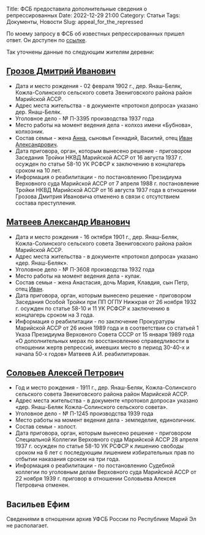 Title: ФСБ предоставила дополнительные сведения о репрессированных
Date: 2022-12-29 21:00
Category: Статьи
Tags: Документы, Новости
Slug: appeal_for_the_repressed

По моему запросу в ФСБ об известных репрессированных пришел ответ.
Он доступен по [ссылке]({static}/pdfs/appeal_for_the_repressed.pdf).

Так уточнены данные по следующим жителям деревни:

## [Грозов Дмитрий Иванович]({filename}persons/I0201.md)

- Дата и место рождения - 02 февраля 1902 г., дер. Янаш-Беляк, Кожла-Солинского сельского совета Звениговского района район Марийской АССР.
- Адрес места жительства - в документе «протокол допроса» указано дер. Янаш-Беляк.
- Уголовное дело - № П-3395 производства 1937 года
- Место работы на момент ведения дела - колхоз имени «Бубнова», колхозник.
- Состав семьи - жена [Анна]({filename}persons/I0275.md), сыновья Геннадий, Василий, отец [Иван Александрович]({filename}persons/I0200.md).
- Дата приговора, орган, которым вынесено решение - приговором Заседания Тройки НКВД Марийской АССР от 16 августа 1937 г. осужден по статье 58-10 УК РСФСР к заключению в концлагерь сроком на 10 лет.
- Информация о реабилитации - по постановлению Президиума Верховного суда Марийской АССР от 7 апреля 1988 г. постановление Тройки НКВД Марийской АССР от 16 августа 1937 года в отношении Грозова Дмитрия Ивановича отменено в связи с отсутствием состава преступления.

## [Матвеев Александр Иванович]({filename}persons/I0205.md)

- Дата и место рождения - 16 октября 1901 г., дер. Янаш-Беляк, Кожла-Солинского сельского совета Звениговского района район Марийской АССР.
- Адрес места жительства - в документе «протокол допроса» указано «дер. Янаш-Беляк».
- Уголовное дело - № П-3608 производства 1932 года
- Место работы на момент ведения дела - кулак.
- Состав семьи - жена Анастасия, дочь Мария, Клавдия, сын Петр, отец [Иван]({filename}persons/I0204.md).
- Дата приговора, орган, которым вынесено решение - приговором Заседания Особой Тройки при ПП ОГПУ Нижкрая от 26 ноября 1932 г. осужден по статье 58-10 и 11 УК РСФСР к заключению в концлагерь сроком на 3 года.
- Информация о реабилитации - по заключение Прокуратуры Марийской АССР от 26 июня 1989 года и в соответствии со статьей 1 Указа Президиума Верховного Совета СССР от 15 января 1989 года «О дополнительных мерах по восстановлению справедливости в отношении жертв репрессий, имевших место в период 30-40-х и начала 50-х годов» Матвеев А.И. реабилитирован.

## [Соловьев Алексей Петрович]({filename}persons/I0206.md)

- Год и место рождения - 1911 г., дер. Янаш-Беляк, Кожла-Солинского сельского совета Звениговского района район Марийской АССР.
- Адрес места жительства - в документе «протокол допроса» указано «дер. Янаш-Беляк Кожла-Солинского сельского совета».
- Уголовное дело - № П-1245 производства 1939 года
- Место работы на момент ведения дела - земледелие, единоличник.
- Состав семьи - холост.
- Дата приговора, орган, которым вынесено решение - приговором Специальной Коллегии Верховного суда Марийской АССР 28 апреля 1937 г. осужден по статье 58-10 УК РСФСР к лишению свободы сроком на 6 лет с последующим лишением избирательных прав по отбытии наказания сроком на три года.
- Информация о реабилитации - по постановлению Судебной коллегии по уголовным делам Верховного суда Марийской АССР от 22 ноября 1939 г. приговор в отношении Соловьева Алексея Петровича отменен.

## Васильев Ефим

Сведениями в отношении архив УФСБ России по Республике Марий Эл не располагает.
